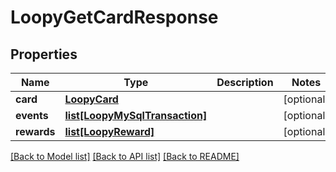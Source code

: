 # LoopyGetCardResponse

## Properties
Name | Type | Description | Notes
------------ | ------------- | ------------- | -------------
**card** | [**LoopyCard**](LoopyCard.md) |  | [optional] 
**events** | [**list[LoopyMySqlTransaction]**](LoopyMySqlTransaction.md) |  | [optional] 
**rewards** | [**list[LoopyReward]**](LoopyReward.md) |  | [optional] 

[[Back to Model list]](../README.md#documentation-for-models) [[Back to API list]](../README.md#documentation-for-api-endpoints) [[Back to README]](../README.md)


